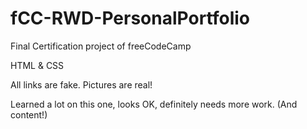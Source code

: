 # fCC-RWD-PersonalPortfolio
Final Certification project of freeCodeCamp

HTML & CSS

All links are fake.
Pictures are real!

Learned a lot on this one, looks OK, definitely needs more work. (And content!)
